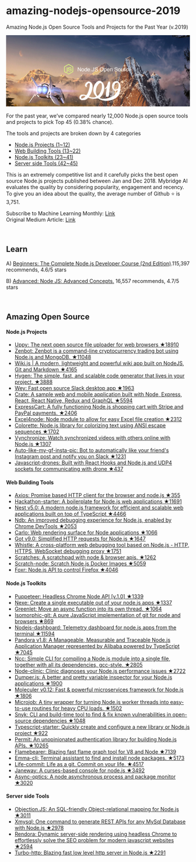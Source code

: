 # amazing-nodejs-opensource-2019
Amazing Node.js Open Source Tools and Projects for the Past Year (v.2019) 

<a href="https://medium.com/@Mybridge/45-amazing-node-js-open-source-for-the-past-year-v-2019-c774d750e925"><img src="node-open-source-2019.png" width="800" alt="Mybridge"></a>

For the past year, we’ve compared nearly 12,000 Node.js open source tools and projects to pick Top 45 (0.38% chance).

The tools and projects are broken down by 4 categories

- [Node.js Projects (1~12)](#Node.js-projects)
- [Web Building Tools (13~22)](#Web-Building-Tools)
- [Node.js Toolkits (23~41)](#Node.js-Toolkits)
- [Server side Tools (42~45)](#Server-side-Tools)

This is an extremely competitive list and it carefully picks the best open source Node.js projects published between Jan and Dec 2018. Mybridge AI evaluates the quality by considering popularity, engagement and recency. To give you an idea about the quality, the average number of Github ⭐️ is 3,751.

Subscribe to Machine Learning Monthly: [Link](https://github.com/Mybridge/nodejs-open-source) <br>
Original Medium Article: [Link](https://medium.com/@Mybridge/45-amazing-node-js-open-source-for-the-past-year-v-2019-c774d750e925)


<br>

## Learn
A) [Beginners: The Complete Node.js Developer Course (2nd Edition)](http://bit.ly/2FScDHt).115,397 recommends, 4.6/5 stars

B) [Advanced: Node JS: Advanced Concepts.](http://bit.ly/2z5cvFc) 16,557 recommends, 4.7/5 stars

<br>

## Amazing Open Source

#### Node.js Projects
* [Uppy: The next open source file uploader for web browsers ★18910](https://github.com/transloadit/uppy) <br>
* [Zenbot: Zenbot is a command-line cryptocurrency trading bot using Node.js and MongoDB. ★11048](https://github.com/DeviaVir/zenbot) <br>
* [Wiki.js | A modern, lightweight and powerful wiki app built on NodeJS, Git and Markdown ★4165](https://github.com/Requarks/wiki) <br>
* [Hygen: The simple, fast, and scalable code generator that lives in your project. ★3888](https://github.com/jondot/hygen) <br>
* [Wey: Fast open source Slack desktop app ★1963](https://github.com/yue/wey) <br>
* [Crate: A sample web and mobile application built with Node, Express, React, React Native, Redux and GraphQL ★5594](https://github.com/atulmy/crate) <br>
* [ExpressCart: A fully functioning Node.js shopping cart with Stripe and PayPal payments. ★2406](https://github.com/mrvautin/expressCart) <br>
* [Excel4node: Node module to allow for easy Excel file creation ★2312](https://github.com/natergj/excel4node) <br>
* [Colorette: Node.js library for colorizing text using ANSI escape sequences ★1702](https://github.com/jorgebucaran/colorette) <br>
* [Vynchronize: Watch synchronized videos with others online with Node.js ★1307](https://github.com/kyle8998/Vynchronize) <br>
* [Auto-like-my-gf-insta-pic: Bot to automatically like your friend's Instagram post and notify you on Slack ★1231](https://github.com/gulzar1996/auto-like-my-gf-insta-pic) <br>
* [Javascript-drones: Built with React Hooks and Node.js and UDP4 sockets for communicating with drone ★437](https://github.com/wesbos/javascript-drones) <br>

#### Web Building Tools
* [Axios: Promise based HTTP client for the browser and node.js ★355](https://github.com/axios/axios) <br>
* [Hackathon-starter: A boilerplate for Node.js web applications ★11691](https://github.com/sahat/hackathon-starter) <br>
* [Nest v5.0: A modern node.js framework for efficient and scalable web applications built on top of TypeScript ★4466](https://github.com/nestjs/nest) <br>
* [Ndb: An improved debugging experience for Node.js, enabled by Chrome DevTools ★2053](https://github.com/GoogleChromeLabs/ndb) <br>
* [Carlo: Web rendering surface for Node applications ★1066](https://github.com/GoogleChromeLabs/carlo) <br>
* [Got v9.0: Simplified HTTP requests for Node.js ★1647](https://github.com/sindresorhus/got) <br>
* [Whistle: A cross-platform web debugging tool based on Node.js - HTTP, HTTPS, WebSocket debugging proxy ★1751](https://github.com/avwo/whistle) <br>
* [Scratches: A scratchpad with node & browser apis. ★1262](https://github.com/heapwolf/scratches) <br>
* [Scratch-node: Scratch Node.js Docker Images ★5059](https://github.com/astefanutti/scratch-node) <br>
* [Foxr: Node.js API to control Firefox ★4046](https://github.com/deepsweet/foxr) <br>

#### Node.js Toolkits
* [Puppeteer: Headless Chrome Node API [v.1.0] ★1339](https://github.com/GoogleChrome/puppeteer) <br>
* [Nexe: Create a single executable out of your node.js apps ★1337](https://github.com/nexe/nexe) <br>
* [Greenlet: Move an async function into its own thread. ★1064](https://github.com/developit/greenlet) <br>
* [Isomorphic-git: A pure JavaScript implementation of git for node and browsers ★869](https://github.com/isomorphic-git/isomorphic-git) <br>
* [Nodejs-dashboard: Telemetry dashboard for node.js apps from the terminal ★11594](https://github.com/FormidableLabs/nodejs-dashboard) <br>
* [Pandora v1.8: A Manageable, Measurable and Traceable Node.js Application Manager represented by Alibaba powered by TypeScript ★7045](https://github.com/midwayjs/pandora) <br>
* [Ncc: Simple CLI for compiling a Node.js module into a single file, together with all its dependencies, gcc-style. ★2805](https://github.com/zeit/ncc) <br>
* [Node-clinic: Clinic diagnoses your Node.js performance issues ★2722](https://github.com/nearform/node-clinic) <br>
* [Dumper.js: A better and pretty variable inspector for your Node.js applications ★1900](https://github.com/ziishaned/dumper.js) <br>
* [Moleculer v0.12: Fast & powerful microservices framework for Node.js ★1806](https://github.com/moleculerjs/moleculer) <br>
* [Microjob: A tiny wrapper for turning Node.js worker threads into easy-to-use routines for heavy CPU loads. ★1502](https://github.com/wilk/microjob) <br>
* [Snyk: CLI and build-time tool to find & fix known vulnerabilities in open-source dependencies ★1048](https://github.com/snyk/snyk) <br>
* [Typescript-starter: Quickly create and configure a new library or Node.js project ★922](https://github.com/bitjson/typescript-starter) <br>
* [Permit: An unopinionated authentication library for building Node.js APIs. ★10265](https://github.com/ianstormtaylor/permit) <br>
* [Flamebearer: Blazing fast flame graph tool for V8 and Node ★7139](https://github.com/mapbox/flamebearer) <br>
* [Emma-cli: Terminal assistant to find and install node packages. ★5173](https://github.com/maticzav/emma-cli) <br>
* [Life-commit: Life as a git. Commit on your life. ★4517](https://github.com/ByronHsu/life-commit) <br>
* [Janeway: A curses-based console for node.js ★3492](https://github.com/skerit/janeway) <br>
* [Async-optics: A node asynchronous process and package monitor ★3020](https://github.com/AsyncOptics/async-optics) <br>

#### Server side Tools
* [Objection.JS: An SQL-friendly Object-relational mapping for Node.js ★3011](https://github.com/Vincit/objection.js) <br>
* [Xmysql: One command to generate REST APIs for any MySql Database with Node.js ★2978](https://github.com/o1lab/xmysql) <br>
* [Rendora: Dynamic server-side rendering using headless Chrome to effortlessly solve the SEO problem for modern javascript websites ★2594](https://github.com/rendora/rendora) <br>
* [Turbo-http: Blazing fast low level http server in Node.js ★2291](https://github.com/mafintosh/turbo-http) <br>

